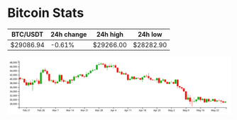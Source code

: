 # Bitcoin Stats

BTC/USDT|24h change|24h high|24h low|
|---|---|---|---|
|$29086.94|-0.61%|$29266.00|$28282.90|

<img src="./chart.svg">

